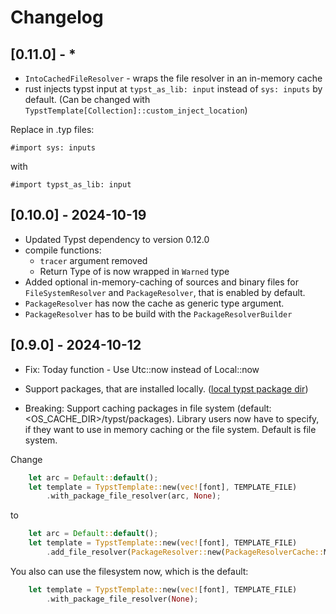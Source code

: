 # Changelog

## [0.11.0] - *
- `IntoCachedFileResolver` - wraps the file resolver in an in-memory cache
- rust injects typst input at `typst_as_lib: input` instead of `sys: inputs` by default. (Can be changed with `TypstTemplate[Collection]::custom_inject_location`)

Replace in .typ files:
```typ
#import sys: inputs
```
with
```typ
#import typst_as_lib: input
```


## [0.10.0] - 2024-10-19

- Updated Typst dependency to version 0.12.0
- compile functions: 
    - `tracer` argument removed
    - Return Type of is now wrapped in `Warned` type
- Added optional in-memory-caching of sources and binary files for 
  `FileSystemResolver` and `PackageResolver`, that is enabled by default.
- `PackageResolver` has now the cache as generic type argument.
- `PackageResolver` has to be build with the `PackageResolverBuilder`

## [0.9.0] - 2024-10-12

- Fix: Today function - Use Utc::now instead of Local::now
- Support packages, that are installed locally. ([local typst package dir](https://github.com/typst/packages?tab=readme-ov-file#local-packages))

- Breaking: Support caching packages in file system (default: <OS_CACHE_DIR>/typst/packages). Library users now have to specify, if they want to use in memory caching or the file system. Default is file system.

Change 
```rust
    let arc = Default::default();
    let template = TypstTemplate::new(vec![font], TEMPLATE_FILE)
        .with_package_file_resolver(arc, None);
```
to
```rust
    let arc = Default::default();
    let template = TypstTemplate::new(vec![font], TEMPLATE_FILE)
        .add_file_resolver(PackageResolver::new(PackageResolverCache::Memory(arc), None));
```
You also can use the filesystem now, which is the default:
```rust
    let template = TypstTemplate::new(vec![font], TEMPLATE_FILE)
        .with_package_file_resolver(None);
```
